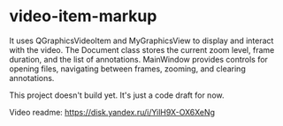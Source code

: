# video-item-markup
It uses QGraphicsVideoItem and MyGraphicsView to display and interact with the video. The Document class stores the current zoom level, frame duration, and the list of annotations. MainWindow provides controls for opening files, navigating between frames, zooming, and clearing annotations.  

This project doesn't build yet. It's just a code draft for now.  

Video readme: https://disk.yandex.ru/i/YilH9X-OX6XeNg

